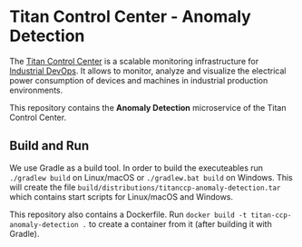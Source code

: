 # Titan Control Center - Anomaly Detection

The [Titan Control Center](https://ieeexplore.ieee.org/abstract/document/8822045)
is a scalable monitoring infrastructure for [Industrial DevOps](https://industrial-devops.org/).
It allows to monitor, analyze and visualize the electrical power consumption of
devices and machines in industrial production environments.

This repository contains the **Anomaly Detection** microservice of the Titan Control Center.

## Build and Run

We use Gradle as a build tool. In order to build the executeables run 
`./gradlew build` on Linux/macOS or `./gradlew.bat build` on Windows. This will
create the file `build/distributions/titanccp-anomaly-detection.tar` which contains
start scripts for Linux/macOS and Windows.

This repository also contains a Dockerfile. Run
`docker build -t titan-ccp-anomaly-detection .` to create a container from it (after
building it with Gradle).